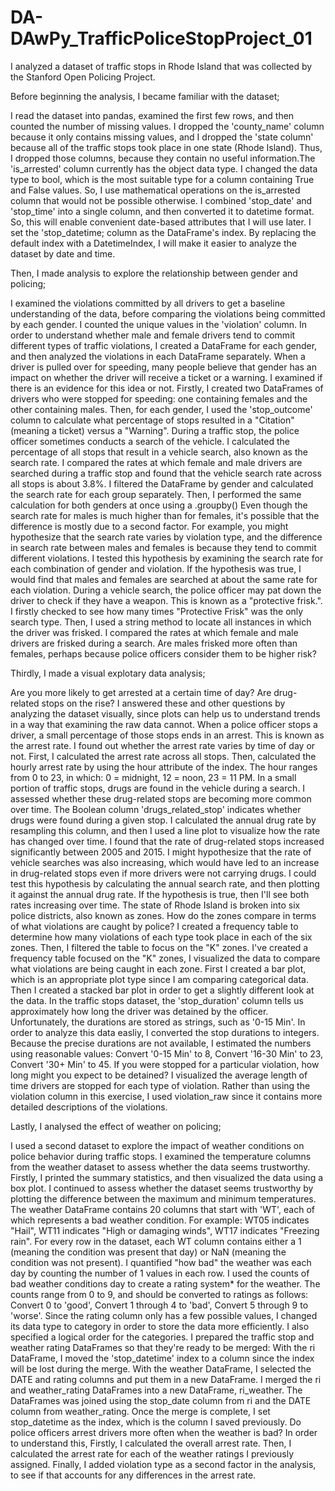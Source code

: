 # DA-DAwPy_TrafficPoliceStopProject_01


I analyzed a dataset of traffic stops in Rhode Island that was collected by the Stanford Open Policing Project.

Before beginning the analysis, I became familiar with the dataset;

I read the dataset into pandas, examined the first few rows, and then counted the number of missing values. I dropped the 'county_name' column because it only contains missing values, and I dropped the 'state column' because all of the traffic stops took place in one state (Rhode Island). Thus, I dropped those columns, because they contain no useful information.The 'is_arrested' column currently has the object data type. I changed the data type to bool, which is the most suitable type for a column containing True and False values. So, I use mathematical operations on the is_arrested column that would not be possible otherwise. I combined 'stop_date' and 'stop_time' into a single column, and then converted it to datetime format. So, this will enable convenient date-based attributes that I will use later. I set the 'stop_datetime; column as the DataFrame's index. By replacing the default index with a DatetimeIndex, I will make it easier to analyze the dataset by date and time.

Then, I made analysis to explore the relationship between gender and policing;

I examined the violations committed by all drivers to get a baseline understanding of the data, before comparing the violations being committed by each gender. I counted the unique values in the 'violation' column. In order to understand whether male and female drivers tend to commit different types of traffic violations, I created a DataFrame for each gender, and then analyzed the violations in each DataFrame separately. When a driver is pulled over for speeding, many people believe that gender has an impact on whether the driver will receive a ticket or a warning. I examined if there is an evidence for this idea or not. Firstly, I created two DataFrames of drivers who were stopped for speeding: one containing females and the other containing males. Then, for each gender, I used the 'stop_outcome' column to calculate what percentage of stops resulted in a "Citation" (meaning a ticket) versus a "Warning". During a traffic stop, the police officer sometimes conducts a search of the vehicle.  I calculated the percentage of all stops that result in a vehicle search, also known as the search rate. I compared the rates at which female and male drivers are searched during a traffic stop and found that the vehicle search rate across all stops is about 3.8%. I filtered the DataFrame by gender and calculated the search rate for each group separately. Then, I performed the same calculation for both genders at once using a .groupby() Even though the search rate for males is much higher than for females, it's possible that the difference is mostly due to a second factor. For example, you might hypothesize that the search rate varies by violation type, and the difference in search rate between males and females is because they tend to commit different violations. I tested this hypothesis by examining the search rate for each combination of gender and violation. If the hypothesis was true, I would find that males and females are searched at about the same rate for each violation. During a vehicle search, the police officer may pat down the driver to check if they have a weapon. This is known as a "protective frisk.". I firstly checked to see how many times "Protective Frisk" was the only search type. Then, I used a string method to locate all instances in which the driver was frisked. I compared the rates at which female and male drivers are frisked during a search. Are males frisked more often than females, perhaps because police officers consider them to be higher risk?

Thirdly, I made a visual explotary data analysis;

Are you more likely to get arrested at a certain time of day? Are drug-related stops on the rise? I answered these and other questions by analyzing the dataset visually, since plots can help us to understand trends in a way that examining the raw data cannot. When a police officer stops a driver, a small percentage of those stops ends in an arrest. This is known as the arrest rate. I found out whether the arrest rate varies by time of day or not. First, I calculated the arrest rate across all stops. Then, calculated the hourly arrest rate by using the hour attribute of the index. The hour ranges from 0 to 23, in which:
0 = midnight, 12 = noon, 23 = 11 PM. In a small portion of traffic stops, drugs are found in the vehicle during a search. I assessed whether these drug-related stops are becoming more common over time. The Boolean column 'drugs_related_stop' indicates whether drugs were found during a given stop. I calculated the annual drug rate by resampling this column, and then I used a line plot to visualize how the rate has changed over time. I found that the rate of drug-related stops increased significantly between 2005 and 2015. I might hypothesize that the rate of vehicle searches was also increasing, which would have led to an increase in drug-related stops even if more drivers were not carrying drugs. I could test this hypothesis by calculating the annual search rate, and then plotting it against the annual drug rate. If the hypothesis is true, then I'll see both rates increasing over time. The state of Rhode Island is broken into six police districts, also known as zones. How do the zones compare in terms of what violations are caught by police? I created a frequency table to determine how many violations of each type took place in each of the six zones. Then, I filtered the table to focus on the "K" zones. I've created a frequency table focused on the "K" zones, I visualized the data to compare what violations are being caught in each zone. First I created a bar plot, which is an appropriate plot type since I am comparing categorical data. Then I created a stacked bar plot in order to get a slightly different look at the data. In the traffic stops dataset, the 'stop_duration' column tells us approximately how long the driver was detained by the officer. Unfortunately, the durations are stored as strings, such as '0-15 Min'. In order to analyze this data easliy, I converted the stop durations to integers. Because the precise durations are not available, I estimated the numbers using reasonable values: Convert '0-15 Min' to 8, Convert '16-30 Min' to 23, Convert '30+ Min' to 45. If you were stopped for a particular violation, how long might you expect to be detained? I visualized the average length of time drivers are stopped for each type of violation. Rather than using the violation column in this exercise, I used violation_raw since it contains more detailed descriptions of the violations.

Lastly, I analysed the effect of weather on policing;

I used a second dataset to explore the impact of weather conditions on police behavior during traffic stops. I examined the temperature columns from the weather dataset to assess whether the data seems trustworthy. Firstly, I printed the summary statistics, and then visualized the data using a box plot. I continued to assess whether the dataset seems trustworthy by plotting the difference between the maximum and minimum temperatures. The weather DataFrame contains 20 columns that start with 'WT', each of which represents a bad weather condition. For example: WT05 indicates "Hail", WT11 indicates "High or damaging winds", WT17 indicates "Freezing rain". For every row in the dataset, each WT column contains either a 1 (meaning the condition was present that day) or NaN (meaning the condition was not present). I quantified "how bad" the weather was each day by counting the number of 1 values in each row. I used the counts of bad weather conditions day to create a rating system* for the weather. The counts range from 0 to 9, and should be converted to ratings as follows: Convert 0 to 'good',  Convert 1 through 4 to 'bad', Convert 5 through 9 to 'worse'. Since the rating column only has a few possible values, I changed its data type to category in order to store the data more efficiently. I also specified a logical order for the categories. I prepared the traffic stop and weather rating DataFrames so that they're ready to be merged: With the ri DataFrame, I moved the 'stop_datetime' index to a column since the index will be lost during the merge. With the weather DataFrame, I selected the DATE and rating columns and put them in a new DataFrame. I merged the ri and weather_rating DataFrames into a new DataFrame, ri_weather. The DataFrames was joined using the stop_date column from ri and the DATE column from weather_rating. Once the merge is complete, I set stop_datetime as the index, which is the column I saved previously. Do police officers arrest drivers more often when the weather is bad? In order to understand this, Firstly, I calculated the overall arrest rate. Then, I calculated the arrest rate for each of the weather ratings I previously assigned. Finally, I added violation type as a second factor in the analysis, to see if that accounts for any differences in the arrest rate.

